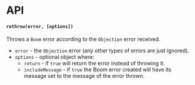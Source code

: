 # API

#### `rethrow(error, [options])`

Throws a `Boom` error according to the `Objection` error received.

 - `error` - the `Objection` error (any other types of errors are just ignored).
 - `options` - optional object where:
     - `return` - if `true` will return the error instead of throwing it.
     - `includeMessage` - if `true` the Boom error created will have its message set to the message of the error thrown.
